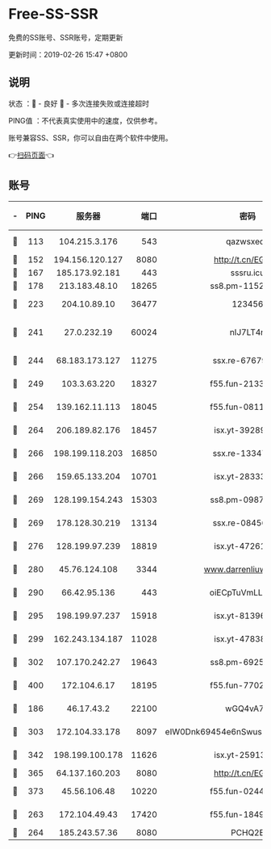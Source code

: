 # Free-SS-SSR

免费的SS账号、SSR账号，定期更新

更新时间：2019-02-26 15:47 +0800

## 说明

状态     ：🙂 - 良好 🙁 - 多次连接失败或连接超时

PING值   ：不代表真实使用中的速度，仅供参考。

账号兼容SS、SSR，你可以自由在两个软件中使用。

👉[扫码页面](https://liesauer.github.io/free-ss-ssr.github.io/)👈

## 账号

|-|PING|服务器|端口|密码|加密方式|区域|
|:----:|:----:|:-----:|-----:|:----:|:----:|:----:|
|🙂|113|104.215.3.176|543|qazwsxedc|aes-256-gcm|JP|
|🙂|152|194.156.120.127|8080|http://t.cn/EGJIyrl|rc4-md5|RU|
|🙂|167|185.173.92.181|443|sssru.icu|rc4-md5|RU|
|🙂|178|213.183.48.10|18265|ss8.pm-11524914|rc4-md5|RU|
|🙂|223|204.10.89.10|36477|123456|aes-256-cfb|US|
|🙂|241|27.0.232.19|60024|nIJ7LT4n|xchacha20-ietf-poly1305|HK|
|🙂|244|68.183.173.127|11275|ssx.re-67679470|aes-256-cfb|US|
|🙂|249|103.3.63.220|18327|f55.fun-21337727|aes-256-cfb|SG|
|🙂|254|139.162.11.113|18045|f55.fun-08116553|aes-256-cfb|SG|
|🙂|264|206.189.82.176|18457|isx.yt-39289434|aes-256-cfb|SG|
|🙂|266|198.199.118.203|16850|ssx.re-13347864|aes-256-cfb|US|
|🙂|266|159.65.133.204|10701|isx.yt-28333827|aes-256-cfb|SG|
|🙂|269|128.199.154.243|15303|ss8.pm-09872872|aes-256-cfb|SG|
|🙂|269|178.128.30.219|13134|ssx.re-08456278|aes-256-cfb|SG|
|🙂|276|128.199.97.239|18819|isx.yt-47261085|aes-256-cfb|SG|
|🙂|280|45.76.124.108|3344|www.darrenliuwei.com|aes-256-cfb|AU|
|🙂|290|66.42.95.136|443|oiECpTuVmLLxk4Ts|aes-256-cfb|US|
|🙂|295|198.199.97.237|15918|isx.yt-81396209|aes-256-cfb|US|
|🙂|299|162.243.134.187|11028|isx.yt-47838069|aes-256-cfb|US|
|🙂|302|107.170.242.27|19643|ss8.pm-69252395|aes-256-cfb|US|
|🙂|400|172.104.6.17|18195|f55.fun-77023354|aes-256-cfb|US|
|🙂|186|46.17.43.2|22100|wGQ4vA7D|aes-256-gcm|RU|
|🙂|303|172.104.33.178|8097|eIW0Dnk69454e6nSwuspv9DmS201tQ0D|aes-256-cfb|SG|
|🙂|342|198.199.100.178|11626|isx.yt-25913168|aes-256-cfb|US|
|🙂|365|64.137.160.203|8080|http://t.cn/EGJIyrl|rc4-md5|CA|
|🙂|373|45.56.106.48|10220|f55.fun-02447573|aes-256-cfb|US|
|🙁|263|172.104.49.43|17420|f55.fun-18495556|aes-256-cfb|SG|
|🙁|264|185.243.57.36|8080|PCHQ2E|rc4-md5|US|
